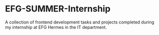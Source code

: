 # EFG-SUMMER-Internship
A collection of frontend development tasks and projects completed during my internship at EFG Hermes in the IT department.
